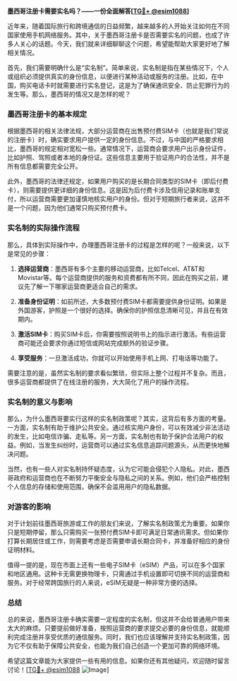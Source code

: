 **墨西哥注册卡需要实名吗？——一份全面解答[[TG💪+ @esim1088](https://t.me/s/esim1088)]**

近年来，随着国际旅行和跨境通信的日益频繁，越来越多的人开始关注如何在不同国家使用手机网络服务。其中，关于墨西哥注册卡是否需要实名的问题，也成了许多人关心的话题。今天，我们就来详细聊聊这个问题，希望能帮助大家更好地了解相关情况。

首先，我们需要明确什么是“实名制”。简单来说，实名制是指在某些情况下，个人或组织必须提供真实的身份信息，以便进行某种活动或服务的注册。比如，在中国，购买电话卡时就需要进行实名登记，这是为了确保通讯安全、防止犯罪行为的发生等。那么，墨西哥的情况又是怎样的呢？

### 墨西哥注册卡的基本规定

根据墨西哥的相关法律法规，大部分运营商在出售预付费SIM卡（也就是我们常说的注册卡）时，确实要求用户提供一定的身份信息。不过，与中国的严格要求相比，墨西哥的规定相对宽松一些。通常情况下，运营商会要求用户出示身份证件，比如护照、驾照或者本地的身份证。这些信息主要用于验证用户的合法性，并不是所有信息都需要完全公开。

此外，墨西哥的法律还规定，如果用户购买的是长期合同类型的SIM卡（即后付费卡），则需要提供更详细的身份信息。这是因为后付费卡涉及信用记录和账单支付，所以运营商需要更加谨慎地核实用户的身份。但对于短期旅行者来说，这并不是一个问题，因为他们通常只购买预付费卡。

### 实名制的实际操作流程

那么，具体到实际操作中，办理墨西哥注册卡的过程是怎样的呢？一般来说，以下是常见的步骤：

1. **选择运营商**：墨西哥有多个主要的移动运营商，比如Telcel、AT&T和Movistar等。每个运营商提供的服务和资费都有所不同，因此在购买之前，建议先了解一下哪家运营商更适合自己的需求。

2. **准备身份证明**：如前所述，大多数预付费SIM卡都需要提供身份证明。如果是外国游客，护照是一个很好的选择。确保你的护照信息清晰可见，并且在有效期内。

3. **激活SIM卡**：购买SIM卡后，你需要按照说明书上的指示进行激活。有些运营商可能还会要求你通过短信或网站完成额外的验证步骤。

4. **享受服务**：一旦激活成功，你就可以开始使用手机上网、打电话等功能了。

需要注意的是，虽然实名制的要求看似繁琐，但实际上整个过程并不复杂。而且，很多运营商都提供了在线注册的服务，大大简化了用户的操作流程。

### 实名制的意义与影响

那么，为什么墨西哥要实行这样的实名制政策呢？其实，这背后有多方面的考量。一方面，实名制有助于维护公共安全。通过核实用户身份，可以有效减少非法活动的发生，比如电信诈骗、走私等。另一方面，实名制也有助于保护合法用户的权益。例如，当发生纠纷时，运营商可以通过实名信息追踪问题源头，从而更快地解决问题。

当然，也有一些人对实名制持怀疑态度，认为它可能会侵犯个人隐私。对此，墨西哥政府和运营商也在不断努力平衡安全与隐私之间的关系。例如，他们会严格控制个人信息的存储和使用范围，确保不会滥用用户的隐私数据。

### 对游客的影响

对于计划前往墨西哥旅游或工作的朋友们来说，了解实名制政策尤为重要。如果你只是短期停留，那么只需购买一张预付费SIM卡即可满足日常通讯需求。但如果你打算长期居住或工作，则需要考虑是否需要申请长期合同卡，并准备好相应的身份证明材料。

值得一提的是，现在市面上还有一些电子SIM卡（eSIM）产品，可以在多个国家和地区通用。这种卡无需更换物理卡，只需通过手机设置即可切换不同的运营商和服务。对于经常跨国旅行的人来说，eSIM无疑是一种非常方便的选择。

### 总结

总的来说，墨西哥注册卡确实需要一定程度的实名制，但这并不会给普通用户带来太大的麻烦。只要提前做好准备，按照运营商的要求提交必要的身份信息，就能顺利完成注册并享受优质的通信服务。同时，我们也应该理解并支持实名制政策，因为它不仅有助于保障公共安全，也能为我们自己创造一个更加可靠的网络环境。

希望这篇文章能为大家提供一些有用的信息。如果你还有其他疑问，欢迎随时留言讨论！[[TG💪+ @esim1088](https://t.me/s/esim1088) ![Image](https://i.postimg.cc/4NQfJmqS/Snipaste-2025-05-13-00-14-12.png)]